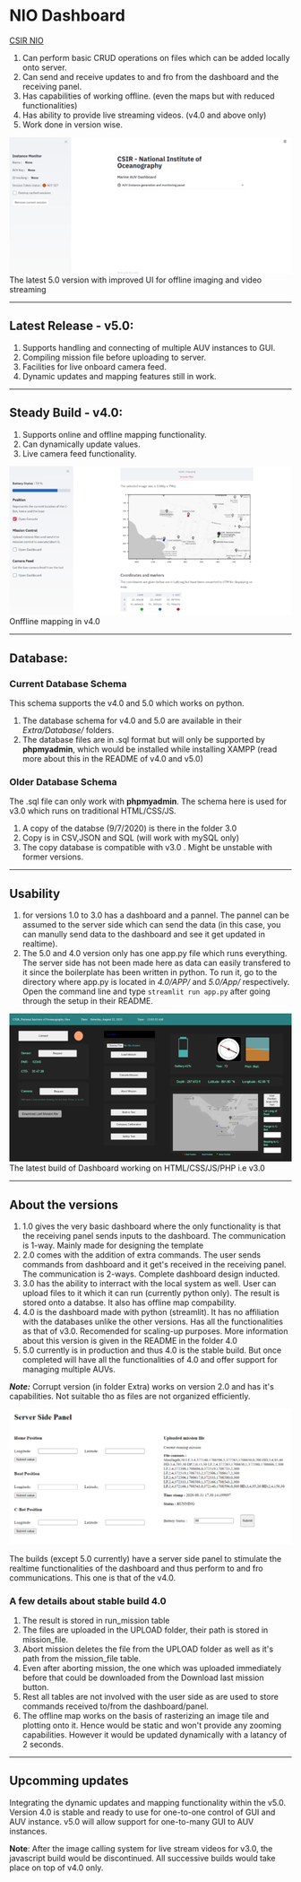 # NIO Dashboard

[CSIR NIO](https://www.nio.res.in/)


1. Can perform basic CRUD operations on files which can be added locally onto server.
2. Can send and receive updates to and fro from the dashboard and the receiving panel.
3. Has capabilities of working offline. (even the maps but with reduced functionalities)
4. Has ability to provide live streaming videos. (v4.0 and above only)
5. Work done in version wise.

!['The latest 5.0 version with improved UI for offline imaging and video streaming'](./Extra/Images/landing_page.png) <br>
The latest 5.0 version with improved UI for offline imaging and video streaming

---

## Latest Release - v5.0:

1. Supports handling and connecting of multiple AUV instances to GUI.
2. Compiling mission file before uploading to server.
3. Facilities for live onboard camera feed.
4. Dynamic updates and mapping features still in work.

---

## Steady Build - v4.0:

1. Supports online and offline mapping functionality.
2. Can dynamically update values.
3. Live camera feed functionality.

!['Onffline mapping in v4.0'](./Extra/Images/dashboard_python2.png) <br>
Onffline mapping in v4.0

---

## Database:

### Current Database Schema

This schema supports the v4.0 and 5.0 which works on python.

1. The database schema for v4.0 and 5.0 are available in their _Extra/Database/_ folders.
2. The database files are in .sql format but will only be supported by __phpmyadmin__, which would be installed while installing XAMPP (read more about this in the README of v4.0 and v5.0)

### Older Database Schema

The .sql file can only work with __phpmyadmin__. The schema here is used for v3.0 which runs on traditional HTML/CSS/JS.

1. A copy of the databse (9/7/2020) is there in the folder 3.0
2. Copy is in CSV,JSON and SQL (will work with mySQL only)
3. The copy database is compatible with v3.0 . Might be unstable with former versions.

---

## Usability

1. for versions 1.0 to 3.0 has a dashboard and a pannel. The pannel can be assumed to the server side which can send the data (in this case, you can manully send data to the dashboard and see it get updated in realtime).
2. The 5.0 and 4.0 version only has one app.py file which runs everything. The server side has not been made here as data can easily transfered to it since the boilerplate has been written in python. To run it, go to the directory where app.py is located in _4.0/APP/_ and _5.0/App/_ respectively. Open the command line and type `streamlit run app.py` after going through the setup in their README.

!['The latest build of Dashboard working on HTML/CSS/JS/PHP i.e v3.0'](./Extra/Images/dashboard_javascript.png) <br>
The latest build of Dashboard working on HTML/CSS/JS/PHP i.e v3.0

---

## About the versions

1. 1.0 gives the very basic dashboard where the only functionality is that the receiving panel sends inputs to the dashboard. The communication is 1-way. Mainly made for designing the template
2. 2.0 comes with the addition of extra commands. The user sends commands from dashboard and it get's received in the receiving panel. The communication is 2-ways. Complete dashboard design inducted.
3. 3.0 has the ability to interract with the local system as well. User can upload files to it which it can run (currently python only). The result is stored onto a databse. It also has offline map compability.
4. 4.0 is the dashboard made with python (streamlit). It has no affiliation with the databases unlike the other versions. Has all the functionalities as that of v3.0. Recomended for scaling-up purposes. More information about this version is given in the README in the folder 4.0
5. 5.0 currently is in production and thus 4.0 is the stable build. But once completed will have all the functionalities of 4.0 and offer support for managing multiple AUVs.

___Note:___ Corrupt version (in folder Extra) works on version 2.0 and has it's capabilities. Not suitable tho as files are not organized efficiently.

!['The builds before 4.0 have a receiving pannel with them to simulate the realtime functionalities of the dashboard and perform to and fro communications'](./Extra/Images/server_panel.png) 

The builds (except 5.0 currently) have a server side panel to stimulate the realtime functionalities of the dashboard and thus perform to and fro communications. This one is that of the v4.0.

### A few details about stable build 4.0

1. The result is stored in run_mission table
2. The files are uploaded in the UPLOAD folder, their path is stored in mission_file.
3. Abort mission deletes the file from the UPLOAD folder as well as it's path from the mission_file table.
4. Even after aborting mission, the one which was uploaded immediately before that could be downloaded from the Download last mission button.
5. Rest all tables are not involved with the user side as are used to store commands received to/from the dashboard/panel.
6. The offline map works on the basis of rasterizing an image tile and plotting onto it. Hence would be static and won't provide any zooming capabilities. However it would be updated dynamically with a latancy of 2 seconds.

---

## Upcomming updates

Integrating the dynamic updates and mapping functionality within the v5.0. Version 4.0 is stable and ready to use for one-to-one control of GUI and AUV instance. v5.0 will allow support for one-to-many GUI to AUV instances.

__Note__: After the image calling system for live stream videos for v3.0, the javascript build would be discontinued. All successive builds would take place on top of v4.0 only.